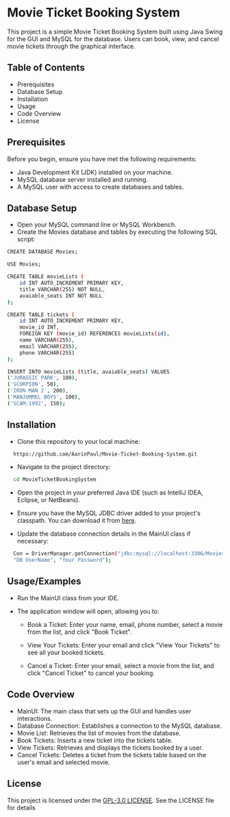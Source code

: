 
# Movie Ticket Booking System

This project is a simple Movie Ticket Booking System built using Java Swing for the GUI and MySQL for the database. Users can book, view, and cancel movie tickets through the graphical interface.


## Table of Contents

 - Prerequisites
 - Database Setup
- Installation
- Usage
- Code Overview
- License


## Prerequisites

Before you begin, ensure you have met the following requirements:

- Java Development Kit (JDK) installed on your machine.
- MySQL database server installed and running.
- A MySQL user with access to create databases and tables.

## Database Setup

- Open your MySQL command line or MySQL Workbench.
- Create the Movies database and tables by executing the following SQL script:

```bash
CREATE DATABASE Movies;

USE Movies;

CREATE TABLE movieLists (
    id INT AUTO_INCREMENT PRIMARY KEY,
    title VARCHAR(255) NOT NULL,
    avaiable_seats INT NOT NULL
);

CREATE TABLE tickets (
    id INT AUTO_INCREMENT PRIMARY KEY,
    movie_id INT,
    FOREIGN KEY (movie_id) REFERENCES movieLists(id),
    name VARCHAR(255),
    email VARCHAR(255),
    phone VARCHAR(255)
);

INSERT INTO movieLists (title, avaiable_seats) VALUES 
('JURASSIC PARK', 100),
('SCORPION', 50),
('IRON MAN 2', 200),
('MANJUMMEL BOYS', 100),
('SCAM:1992', 150);

```


## Installation

- Clone this repository to your local machine:

```bash
  https://github.com/AarinPaul/Movie-Ticket-Booking-System.git
```
- Navigate to the project directory:

```bash
  cd MovieTicketBookingSystem
```
- Open the project in your preferred Java IDE (such as IntelliJ IDEA, Eclipse, or NetBeans).

- Ensure you have the MySQL JDBC driver added to your project's classpath. You can download it from [here](https://dev.mysql.com/downloads/connector/j/).

- Update the database connection details in the MainUI class if necessary:

```bash
  Con = DriverManager.getConnection("jdbc:mysql://localhost:3306/Movies", 
  "DB UserName", "Your Password");
```
## Usage/Examples

- Run the MainUI class from your IDE.

- The application window will open, allowing you to:

    - Book a Ticket: Enter your name, email, phone number, select a movie from the list, and click "Book Ticket".

    - View Your Tickets: Enter your email and click "View Your Tickets" to see all your booked tickets.

    - Cancel a Ticket: Enter your email, select a movie from the list, and click "Cancel Ticket" to cancel your booking.



## Code Overview

- MainUI: The main class that sets up the GUI and handles user interactions.
- Database Connection: Establishes a connection to the MySQL database.
- Movie List: Retrieves the list of movies from the database.
- Book Tickets: Inserts a new ticket into the tickets table.
- View Tickets: Retrieves and displays the tickets booked by a user.
- Cancel Tickets: Deletes a ticket from the tickets table based on the user's email and selected movie.
## License

This project is licensed under the [GPL-3.0 LICENSE](https://github.com/AarinPaul/Movie-Ticket-Booking-System/blob/main/LICENSE). See the LICENSE file for details

